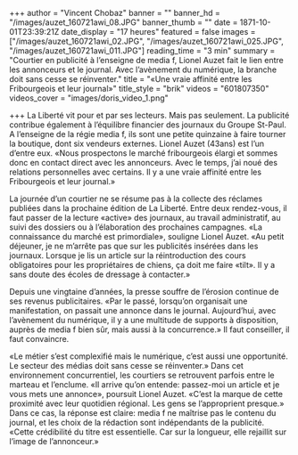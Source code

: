 +++
author = "Vincent Chobaz"
banner = ""
banner_hd = "/images/auzet_160721awi_08.JPG"
banner_thumb = ""
date = 1871-10-01T23:39:21Z
date_display = "17 heures"
featured = false
images = ["/images/auzet_160721awi_02.JPG", "/images/auzet_160721awi_025.JPG", "/images/auzet_160721awi_011.JPG"]
reading_time = "3 min"
summary = "Courtier en publicité à l’enseigne de media f, Lionel Auzet fait le lien entre les annonceurs et le journal. Avec l’avènement du numérique, la branche doit sans cesse se réinventer."
title = "«Une vraie affinité entre les Fribourgeois et leur journal»"
title_style = "brik"
videos = "601807350"
videos_cover = "images/doris_video_1.png"

+++
La Liberté vit pour et par ses lecteurs. Mais pas seulement. La publicité contribue également à l’équilibre financier des journaux du Groupe St-Paul. A l’enseigne de la régie media f, ils sont une petite quinzaine à faire tourner la boutique, dont six vendeurs externes. Lionel Auzet (43ans) est l’un d’entre eux. «Nous prospectons le marché fribourgeois élargi et sommes donc en contact direct avec les annonceurs. Avec le temps, j’ai noué des relations personnelles avec certains. Il y a une vraie affinité entre les Fribourgeois et leur journal.»

La journée d’un courtier ne se résume pas à la collecte des réclames publiées dans la prochaine édition de La Liberté. Entre deux rendez-vous, il faut passer de la lecture «active» des journaux, au travail administratif, au suivi des dossiers ou à l’élaboration des prochaines campagnes. «La connaissance du marché est primordiale», souligne Lionel Auzet. «Au petit déjeuner, je ne m’arrête pas que sur les publicités insérées dans les journaux. Lorsque je lis un article sur la réintroduction des cours obligatoires pour les propriétaires de chiens, ça doit me faire «tilt». Il y a sans doute des écoles de dressage à contacter.»

Depuis une vingtaine d’années, la presse souffre de l’érosion continue de ses revenus publicitaires. «Par le passé, lorsqu’on organisait une manifestation, on passait une annonce dans le journal. Aujourd’hui, avec l’avènement du numérique, il y a une multitude de supports à disposition, auprès de media f bien sûr, mais aussi à la concurrence.» Il faut conseiller, il faut convaincre. 

«Le métier s’est complexifié mais le numérique, c’est aussi une opportunité. Le secteur des médias doit sans cesse se réinventer.» Dans cet environnement concurrentiel, les courtiers se retrouvent parfois entre le marteau et l’enclume. «Il arrive qu’on entende: passez-moi un article et je vous mets une annonce», poursuit Lionel Auzet. «C’est la marque de cette proximité avec leur quotidien régional. Les gens se l’approprient presque.» Dans ce cas, la réponse est claire: media f ne maîtrise pas le contenu du journal, et les choix de la rédaction sont indépendants de la publicité. «Cette crédibilité du titre est essentielle. Car sur la longueur, elle rejaillit sur l’image de l’annonceur.»